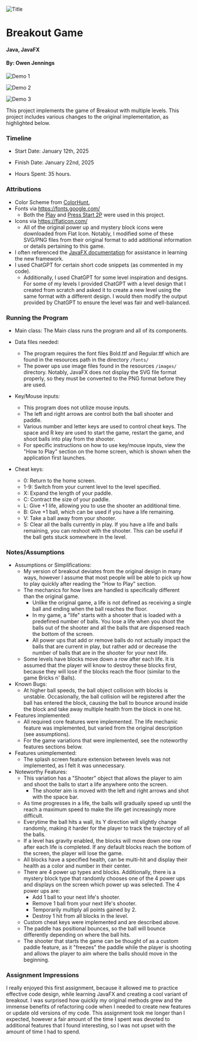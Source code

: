 ![Title ](/doc/breakoutTitle.png)

# Breakout Game
#### Java, JavaFX
#### By: Owen Jennings

![Demo 1 ](/doc/breakout1.png)

![Demo 2 ](/doc/breakout2.png)

![Demo 3 ](/doc/breakout3.png)

This project implements the game of Breakout with multiple levels. This project includes various changes to the original implementation, as highlighted below.

### Timeline

 * Start Date: January 12th, 2025

 * Finish Date: January 22nd, 2025

 * Hours Spent: 35 hours.



### Attributions

 * Color Scheme from [ColorHunt.](https://colorhunt.co/palette/222831393e4600adb5eeeeee)
 * Fonts via https://fonts.google.com/
   * Both the [Play](https://fonts.google.com/specimen/Play) and [Press Start 2P](https://fonts.google.com/specimen/Press+Start+2P) were used in this project.
 * Icons via https://flaticon.com/
   * All of the original power up and mystery block icons were downloaded from Flat Icon. Notably, I modified some of these SVG/PNG files from their original format to add additional information or details pertaining to this game.
 * I often referenced the [JavaFX documentation](https://docs.oracle.com/javase/8/javafx/api/) for assistance in learning the new framework.
 * I used ChatGPT for certain short code snippets (as commented in my code). 
   * Additionally, I used ChatGPT for some level inspiration and designs. For some of my levels I provided ChatGPT with a level design that I created from scratch and asked it to create a new level using the same format with a different design. I would then modify the output provided by ChatGPT to ensure the level was fair and well-balanced.

### Running the Program

 * Main class: The Main class runs the program and all of its components.

 * Data files needed: 
   * The program requires the font files Bold.ttf and Regular.ttf which are found in the resources path in the directory `/fonts/`
   * The power ups use image files found in the resources `/images/` directory. Notably, JavaFX does not display the SVG file format properly, so they must be converted to the PNG format before they are used.

 * Key/Mouse inputs:
   * This program does not utilize mouse inputs.
   * The left and right arrows are control both the ball shooter and paddle.
   * Various number and letter keys are used to control cheat keys. The space and R key are used to start the game, restart the game, and shoot balls into play from the shooter.
   * For specific instructions on how to use key/mouse inputs, view the "How to Play" section on the home screen, which is shown when the application first launches.
 * Cheat keys:
   - 0: Return to the home screen.
   - 1-9: Switch from your current level to the level specified.
   - X: Expand the length of your paddle.
   - C: Contract the size of your paddle.
   - L: Give +1 life, allowing you to use the shooter an additional time.
   - B: Give +1 ball, which can be used if you have a life remaining.
   - V: Take a ball away from your shooter.
   - S: Clear all the balls currently in play. If you have a life and balls remaining, you can reshoot with the shooter. This can be useful if the ball gets stuck somewhere in the level.


### Notes/Assumptions

 * Assumptions or Simplifications:
    * My version of breakout deviates from the original design in many ways, however I assume that most people will be able to pick up how to play quickly after reading the "How to Play" section.
    * The mechanics for how lives are handled is specifically different than the original game.
      * Unlike the original game, a life is not defined as receiving a single ball and ending when the ball reaches the floor.
      * In my game, a "life" starts with a shooter that is loaded with a predefined number of balls. You lose a life when you shoot the balls out of the  shooter and all the balls that are dispensed reach the bottom of the screen.
      * All power ups that add or remove balls do not actually impact the balls that are current in play, but rather add or decrease the number of balls that are in the shooter for your next life.
    * Some levels have blocks move down a row after each life. It is assumed that the player will know to destroy these blocks first, because they will lose if the blocks reach the floor (similar to the game Bricks n' Balls).
 * Known Bugs:
    * At higher ball speeds, the ball object collision with blocks is unstable. Occasionally, the ball collision will be registered after the ball has entered the block, causing the ball to bounce around inside the block and take away multiple health from the block in one hit.
 * Features implemented:
    * All required core features were implemented. The life mechanic feature was implemented, but varied from the original description (see assumptions).
    * For the game variations that were implemented, see the noteworthy features sections below.
 * Features unimplemented:
    * The splash screen feature extension between levels was not implemented, as I felt it was unnecessary.
 * Noteworthy Features:
   * This variation has a "Shooter" object that allows the player to aim and shoot the balls to start a life anywhere onto the screen.
     * The shooter aim is moved with the left and right arrows and shot with the space bar.
   * As time progresses in a life, the balls will gradually speed up until the reach a maximum speed to make the life get increasingly more difficult.
   * Everytime the ball hits a wall, its Y direction will slightly change randomly, making it harder for the player to track the trajectory of all the balls.
   * If a level has gravity enabled, the blocks will move down one row after each life is completed. If any default blocks reach the bottom of the screen, the player will lose the game.
   * All blocks have a specified health, can be multi-hit and display their health as a color and number in their center.
   * There are 4 power up types and blocks. Additionally, there is a mystery block type that randomly chooses one of the 4 power ups and displays on the screen which power up was selected. The 4 power ups are:
     - Add 1 ball to your next life's shooter.
     - Remove 1 ball from your next life's shooter.
     - Temporarily multiply all points gained by 2.
     - Destroy 1 hit from all blocks in the level.
   * Custom cheat keys were implemented and are described above.
   * The paddle has positional bounces, so the ball will bounce differently depending on where the ball hits.
   * The shooter that starts the game can be thought of as a custom paddle feature, as it "freezes" the paddle while the player is shooting and allows the player to aim where the balls should move in the beginning.



### Assignment Impressions

I really enjoyed this first assignment, because it allowed me to practice effective code design, while learning JavaFX and creating a cool variant of breakout. 
I was surprised how quickly my original methods grew and the immense benefits of refactoring code when I needed to create new features or update old versions of my code. 
This assignment took me longer than I expected, however a fair amount of the time I spent was devoted to additional features that I found interesting, so I was not upset with the amount of time I had to spend.

